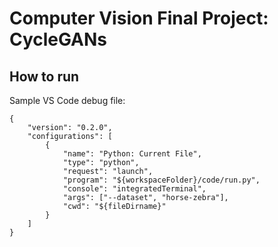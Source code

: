 # Computer Vision Final Project: CycleGANs

## How to run
Sample VS Code debug file:
```
{
    "version": "0.2.0",
    "configurations": [
        {
            "name": "Python: Current File",
            "type": "python",
            "request": "launch",
            "program": "${workspaceFolder}/code/run.py",
            "console": "integratedTerminal",
            "args": ["--dataset", "horse-zebra"],
            "cwd": "${fileDirname}"
        }
    ]
}
```